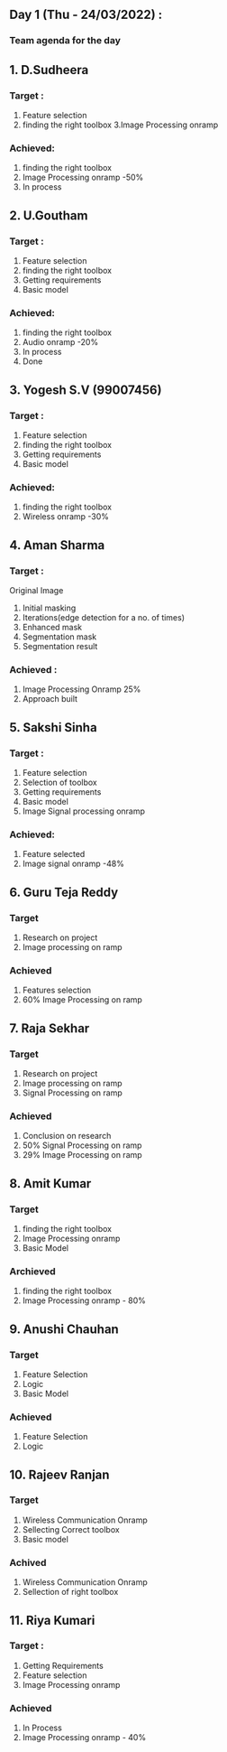 ## Day 1 (Thu - 24/03/2022) :
### Team agenda for the day

## 1. D.Sudheera
### Target :
 1. Feature selection
 2. finding the right toolbox
 3.Image Processing onramp
 
 ### Achieved:
 1. finding the right toolbox
 2. Image Processing onramp -50%
 3. In process
 
## 2. U.Goutham
### Target :
 1. Feature selection
 2. finding the right toolbox
 3. Getting requirements
 4. Basic model
 
 ### Achieved:
 1. finding the right toolbox
 2. Audio onramp -20%
 3. In process
 4. Done

## 3. Yogesh S.V (99007456)
### Target :
 1. Feature selection
 2. finding the right toolbox
 3. Getting requirements
 4. Basic model
 
 ### Achieved:
 1. finding the right toolbox
 2. Wireless onramp -30%

## 4. Aman Sharma
### Target :
Original Image
 1. Initial masking
 2.	Iterations(edge detection for a no. of times)
 3.	Enhanced mask
 4.	Segmentation mask
 5.	Segmentation result

### Achieved : 
 1. Image Processing Onramp 25%
 2. Approach built

## 5. Sakshi Sinha 
### Target :
 1. Feature selection
 2. Selection of toolbox
 3. Getting requirements
 4. Basic model
 5. Image Signal processing onramp
 
### Achieved:
 1. Feature selected
 2. Image signal onramp -48%

## 6. Guru Teja Reddy
### Target
1. Research on project 
2. Image processing on ramp

### Achieved
1. Features selection
3. 60% Image Processing on ramp

## 7. Raja Sekhar 
### Target
1. Research on project 
2. Image processing on ramp
3. Signal Processing on ramp

### Achieved
1. Conclusion on research
2. 50% Signal Processing on ramp
3. 29% Image Processing on ramp

## 8. Amit Kumar
### Target
1. finding the right toolbox
2. Image Processing onramp
3. Basic Model

### Archieved
1. finding the right toolbox
2. Image Processing onramp - 80%

## 9. Anushi Chauhan 
### Target
1. Feature Selection
2. Logic
3. Basic Model

### Achieved
1. Feature Selection
2. Logic

## 10. Rajeev Ranjan
### Target
1. Wireless Communication Onramp
2. Sellecting Correct toolbox
3. Basic model 

### Achived
1. Wireless Communication Onramp
2. Sellection of right toolbox

## 11. Riya Kumari
### Target :
1. Getting Requirements
2. Feature selection
3. Image Processing onramp

### Achieved
1. In Process
2. Image Processing onramp - 40%


